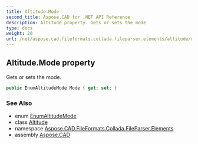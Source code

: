 ```yaml
---
title: Altitude.Mode
second_title: Aspose.CAD for .NET API Reference
description: Altitude property. Gets or sets the mode
type: docs
weight: 20
url: /net/aspose.cad.fileformats.collada.fileparser.elements/altitude/mode/
---
```

## Altitude.Mode property

Gets or sets the mode.

```csharp
public EnumAltitudeMode Mode { get; set; }
```

### See Also

* enum [EnumAltitudeMode](../../enumaltitudemode/)
* class [Altitude](../)
* namespace [Aspose.CAD.FileFormats.Collada.FileParser.Elements](../../altitude/)
* assembly [Aspose.CAD](../../../)


